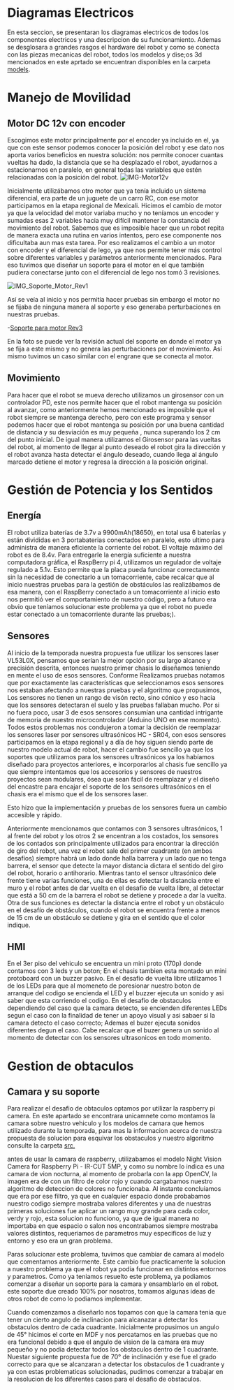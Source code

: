 Diagramas Electricos
====

En esta seccion, se presentaran los diagramas electricos de todos los componentes electricos y una descripcion de su funcionamiento. Ademas se desglosara a grandes rasgos el hardware del robot y como se conecta con las piezas mecanicas del robot, todos los modelos y dise;os 3d mencionados en este aprtado se encuentran disponibles en la carpeta [models](/models).

Manejo de Movilidad
===
## Motor DC 12v con encoder 
Escogimos este motor principalmente por el encoder ya incluido en el, ya que con este sensor podemos conocer la posición del robot y ese dato nos aporta varios beneficios en nuestra solución: nos permite conocer cuantas vueltas ha dado, la distancia que se ha desplazado el robot, ayudarnos a estacionarnos en paralelo, en general todas las variables que estén relacionadas con la posición del robot. 
![IMG-Motor12v](IMG-Motor12v.jpg)

Inicialmente utilizábamos otro motor que ya tenía incluido un sistema diferencial, era parte de un juguete de un carro RC, con ese motor participamos en la etapa regional de Mexicali. Hicimos el cambio de motor ya que la velocidad del motor variaba mucho y no teníamos un encoder y sumadas esas 2 variables hacia muy difícil mantener la constancia del movimiento del robot. Sabemos que es imposible hacer que un robot repita de manera exacta una rutina en varios intentos, pero ese componente nos dificultaba aun mas esta tarea. Por eso realizamos el cambio a un motor con encoder y el diferencial de lego, ya que nos permite tener más control sobre diferentes variables y parámetros anteriormente mencionados. Para eso tuvimos que diseñar un soporte para el motor en el que también pudiera conectarse junto con el diferencial de lego nos tomó 3 revisiones. 

![IMG_Soporte_Motor_Rev1](IMG_Soporte_Motor_Rev1.jpeg)

Así se veía al inicio y nos permitía hacer pruebas sin embargo el motor no se fijaba de ninguna manera al soporte y eso generaba perturbaciones en nuestras pruebas. 

-[Soporte para motor Rev3](/models/S25_Soporte_Motor_y_Transmision_Rev3.STL) 

En la foto se puede ver la revisión actual del soporte en donde el motor ya se fija a este mismo y no genera las perturbaciones por el movimiento. Así mismo tuvimos un caso similar con el engrane que se conecta al motor. 

## Movimiento 
Para hacer que el robot se mueva derecho utilizamos un girosensor con un controlador PD, este nos permite hacer que el robot mantenga su posición al avanzar, como anteriormente hemos mencionado es imposible que el robot siempre se mantenga derecho, pero con este programa y sensor podemos hacer que el robot mantenga su posición por una buena cantidad de distancia y su desviación es muy pequeña , nunca superando los 2 cm del punto inicial. 
De igual manera utilizamos el Girosensor para las vueltas del robot, al momento de llegar al punto deseado el robot gira la dirección y el robot avanza hasta detectar el ángulo deseado, cuando llega al ángulo marcado detiene el motor y regresa la dirección a la posición original. 

Gestión de Potencia y los Sentidos
====

## Energía
El robot utiliza baterías de 3.7v a 9900mAh(18650), en total usa 6 baterías y están divididas en 3 portabaterias conectados en paralelo, esto ultimo para administra de manera eficiente la corriente del robot. El voltaje máximo del robot es de 8.4v.
Para entregarle la energía suficiente a nuestra computadora gráfica, el RaspBerry pi 4, utilizamos un regulador de voltaje regulado a 5.1v. Esto permite que la placa pueda funcionar correctamente sin la necesidad de conectarlo a un tomacorriente, cabe recalcar que al inicio nuestras pruebas para la gestión de obstáculos las realizábamos de esa manera, con el RaspBerry conectado a un tomacorriente al inicio esto nos permitió ver el comportamiento de nuestro código, pero a futuro era obvio que teníamos solucionar este problema ya que el robot no puede estar conectado a un tomacorriente durante las pruebas;).

## Sensores
Al inicio de la temporada nuestra propuesta fue utilizar los sensores laser VL53L0X, pensamos que serían la mejor opción por su largo alcance y precisión descrita, entonces nuestro primer chasis lo diseñamos teniendo en mente el uso de esos sensores. Conforme Realizamos pruebas notamos que por exactamente las características que seleccionamos esos sensores nos estaban afectando a nuestras pruebas y el algoritmo que propusimos, Los sensores no tienen un rango de visón recto, sino cónico y eso hacia que los sensores detectaran el suelo y las pruebas fallaban mucho. Por si no fuera poco, usar 3 de esos sensores consumían una cantidad intrigante de memoria de nuestro microcontrolador (Arduino UNO en ese momento).
Todos estos problemas nos condujeron a tomar la decisión de reemplazar los sensores laser por sensores ultrasónicos HC - SR04, con esos sensores participamos en la etapa regional y a día de hoy siguen siendo parte de nuestro modelo actual de robot, hacer el cambio fue sencillo ya que los soportes que utilizamos para los sensores ultrasónicos ya los habíamos diseñado para proyectos anteriores, e incorporarlos al chasis fue sencillo ya que siempre intentamos que los accesorios y sensores de nuestros proyectos sean modulares, ósea que sean fácil de reemplazar y el diseño del encastre para encajar el soporte de los sensores ultrasónicos en el chasis era el mismo que el de los sensores laser.

Esto hizo que la implementación y pruebas de los sensores fuera un cambio accesible y rápido.

 Anteriormente mencionamos que contamos con 3 sensores ultrasónicos, 1 al frente del robot y los otros 2 se encentran a los costados, los sensores de los contados son principalmente utilizados para encontrar la dirección de giro del robot, una vez el robot sale del primer cuadrante (en ambos desafíos) siempre habrá un lado donde halla barrera y un lado que no tenga barrera, el sensor que detecte la mayor distancia dictara el sentido del giro del robot, horario o antihorario. Mientras tanto el sensor ultrasónico dele frente tiene varias funciones, una de ellas es detectar la distancia entre el muro y el robot antes de dar vuelta en el desafío de vuelta libre, al detectar que está a 50 cm de la barrera el robot se detiene y procede a dar la vuelta. Otra de sus funciones es detectar la distancia entre el robot y un obstáculo en el desafío de obstáculos, cuando el robot se encuentra frente a menos de 15 cm de un obstáculo se detiene y gira en el sentido que el color indique. 

## HMI
En el 3er piso del vehiculo se encuentra un mini proto (170p) donde contamos con 3 leds y un boton; En el chasis tambien esta montado un mini protoboard con un buzzer pasivo. En el desafio de vuelta libre utilizamos 1 de los LEDs para que al momeneto de poresionar nuestro boton de arranque del codigo se encienda el LED y el buzzer ejecuta un sonido y asi saber que esta corriendo el codigo. En el desafio de obstaculos dependiendo del caso que la camara detecto, se encienden diferentes LEDs segun el caso con la finalidad de tener un apoyo visual y asi sabaer si la camara detecto el caso correcto; Ademas el buzer ejecuta sonidos diferentes degun el caso.
Cabe recalcar que el buzer genera un sonido al momento de detectar con los sensores ultrasonicos en todo momento.

Gestion de obtaculos
===
## Camara y su soporte
Para realizar el desafio de obtaculos optamos por utilizar la raspberry pi camera. En este apartado se encontrara unicamnete como montamos la camara sobre nuestro vehiculo y los modelos de camara que hemos utilizado durante la temporada, para mas la informacion acerca de nuestra propuesta de solucion para esquivar los obstaculos y nuestro algoritmo consulte la carpeta [src.](/src)

antes de usar la camara de raspberry, utilizabamos el modelo Night Vision Camera for Raspberry Pi - IR-CUT 5MP, y como su nombre lo indica es una camara de vion nocturna, al momento de probarla con la app OpenCV, la imagen era de con un filtro de color rojo y cuando cargabamos nuestro algoritmo de deteccion de colores no funcionaba. Al instante concluiamos que era por ese filtro, ya que en cualquier espacio donde probabamos nuestro codigo siempre mostraba valores diferentes y una de nuestras primeras soluciones fue aplicar un rango muy grande para cada color, verdy y rojo, esta solucion no funciono, ya que de igual manera no importaba en que espacio o salon nos encontrabamos siempre mostraba valores distintos, requeriamos de parametros muy especificos de luz y entorno y eso era un gran problema.

Paras solucionar este problema, tuvimos que cambiar de camara al modelo que comentamos anteriormente. Este cambio fue practicamente la solucion a nuestro problema ya que el robot ya podia funcionar en distintos entornos y parametros. Como ya teniamos resuelto este problema, ya podiamos comenzar a diseñar un soporte para la camara y ensamblarlo en el robot. este soporte due creado 100% por nosotros, tomamos algunas ideas de otros robot de como lo podiamos implementar. 

Cuando comenzamos a diseñarlo nos topamos con que la camara tenia que tener un cierto angulo de inclinacion para alcanazar a detectar los obstaculos dentro de cada cuadrante. Inicialmente propusimos un angulo de 45° hicimos el corte en MDF y nos percatamos en las pruebas que no era funcional debido a que el angulo de vision de la camara era muy pequeño y no podia detectar todos los obstaculos dentro de 1 cuadrante. Nuestar siguiente propuesta fue de 70° de inclinación y ese fue el grado correcto para que se alcanzaran a detectar los obstaculos de 1 cuadrante y ya con estas problematicas solucionadas, pudimos comenzar a trabajar en la resolucion de los diferentes casos para el desafio de obstaculos.
